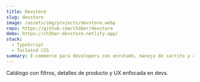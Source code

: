 ```yaml
---
title: Devstore
slug: devstore
image: /assets/img/projects/devstore.webp
repo: https://github.com/ch3ber/devstore
demo: https://ch3ber-devstore.netlify.app/
stack:
  - TypeScript
  - Tailwind CSS
summary: E-commerce para developers con enrutado, manejo de carrito y almacenamiento local.
---
```


Catálogo con filtros, detalles de producto y UX enfocada en devs.
